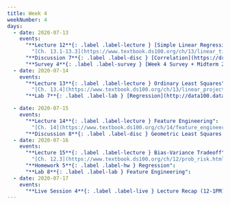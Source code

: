 ```yaml
---
title: Week 4
weekNumber: 4
days:
  - date: 2020-07-13
    events:
      "**Lecture 12**{: .label .label-lecture } [Simple Linear Regression](lecture/lec12)":
        "[Ch. 13.1-13.3](https://www.textbook.ds100.org/ch/13/linear_tips.html)"
      "**Discussion 7**{: .label .label-disc } [Correlation](https://drive.google.com/file/d/1yJmyqlSJ7O5JJDqWsJABjxd-V5f7EXAm/view?usp=sharing) ([video](https://www.youtube.com/playlist?list=PLQCcNQgUcDfoNXIhW9dOhI5TThBmM43WY))":
      "**Survey 4**{: .label .label-survey } [Week 4 Survey + Midterm 2 Alt. Request](https://docs.google.com/forms/d/e/1FAIpQLSeyhhnHis7oANvqBYm-9OqMdMXlMxzG_Em8odgZkqtP2CTnLg/viewform) (due Jul. 15)":
  - date: 2020-07-14
    events:
      "**Lecture 13**{: .label .label-lecture } Ordinary Least Squares":
        "[Ch. 13.4](https://www.textbook.ds100.org/ch/13/linear_projection.html)"
      "**Lab 7**{: .label .label-lab } [Regression](http://data100.datahub.berkeley.edu/hub/user-redirect/git-sync?repo=https://github.com/DS-100/su20&subPath=lab/lab07/) (due Jul. 14)":

  - date: 2020-07-15
    events:
      "**Lecture 14**{: .label .label-lecture } Feature Engineering":
        "[Ch. 14](https://www.textbook.ds100.org/ch/14/feature_engineering.html)"
      "**Discussion 8**{: .label .label-disc } Geometric Least Squares & One Hot Encoding":
  - date: 2020-07-16
    events:
      "**Lecture 15**{: .label .label-lecture } Bias-Variance Tradeoff":
        "[Ch. 12.3](https://www.textbook.ds100.org/ch/12/prob_risk.html), [Ch. 15.1-15.2](https://www.textbook.ds100.org/ch/15/bias_risk.html)"
      "**Homework 5**{: .label .label-hw } Regression":
      "**Lab 8**{: .label .label-lab } Feature Engineering":
  - date: 2020-07-17
    events:
      "**Live Session 4**{: .label .label-live } Lecture Recap (12-1PM)":
---
```

